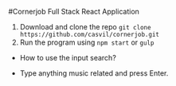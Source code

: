 #Cornerjob Full Stack React Application

1. Download and clone the repo `git clone https://github.com/casvil/cornerjob.git`
2. Run the program using `npm start` or `gulp`

* How to use the input search?
- Type anything music related and press Enter.
